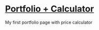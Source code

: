 # [Portfolio + Calculator](https://navruz-farvardin.github.io/portfolio.github.io/Portfolio)
My first portfolio page with price calculator
